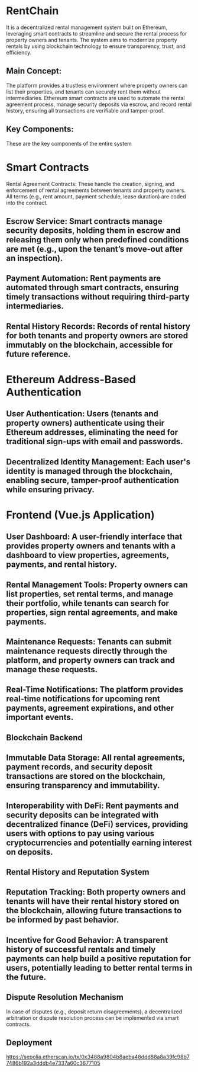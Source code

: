 # RentChain
It is a decentralized rental management system built on Ethereum, leveraging smart contracts to streamline and secure the rental process for property owners and tenants. The system aims to modernize property rentals by using blockchain technology to ensure transparency, trust, and efficiency.

## Main Concept:
The platform provides a trustless environment where property owners can list their properties, and tenants can securely rent them without intermediaries. Ethereum smart contracts are used to automate the rental agreement process, manage security deposits via escrow, and record rental history, ensuring all transactions are verifiable and tamper-proof.

## Key Components:
These are the key components of the entire system

# Smart Contracts
Rental Agreement Contracts: These handle the creation, signing, and enforcement of rental agreements between tenants and property owners. All terms (e.g., rent amount, payment schedule, lease duration) are coded into the contract.
## Escrow Service: Smart contracts manage security deposits, holding them in escrow and releasing them only when predefined conditions are met (e.g., upon the tenant’s move-out after an inspection).
## Payment Automation: Rent payments are automated through smart contracts, ensuring timely transactions without requiring third-party intermediaries.
## Rental History Records: Records of rental history for both tenants and property owners are stored immutably on the blockchain, accessible for future reference.
# Ethereum Address-Based Authentication
## User Authentication: Users (tenants and property owners) authenticate using their Ethereum addresses, eliminating the need for traditional sign-ups with email and passwords.
## Decentralized Identity Management: Each user's identity is managed through the blockchain, enabling secure, tamper-proof authentication while ensuring privacy.
# Frontend (Vue.js Application)
## User Dashboard: A user-friendly interface that provides property owners and tenants with a dashboard to view properties, agreements, payments, and rental history.
## Rental Management Tools: Property owners can list properties, set rental terms, and manage their portfolio, while tenants can search for properties, sign rental agreements, and make payments.
## Maintenance Requests: Tenants can submit maintenance requests directly through the platform, and property owners can track and manage these requests.
## Real-Time Notifications: The platform provides real-time notifications for upcoming rent payments, agreement expirations, and other important events.
## Blockchain Backend
## Immutable Data Storage: All rental agreements, payment records, and security deposit transactions are stored on the blockchain, ensuring transparency and immutability.
## Interoperability with DeFi: Rent payments and security deposits can be integrated with decentralized finance (DeFi) services, providing users with options to pay using various cryptocurrencies and potentially earning interest on deposits.
## Rental History and Reputation System
## Reputation Tracking: Both property owners and tenants will have their rental history stored on the blockchain, allowing future transactions to be informed by past behavior.
## Incentive for Good Behavior: A transparent history of successful rentals and timely payments can help build a positive reputation for users, potentially leading to better rental terms in the future.
## Dispute Resolution Mechanism
In case of disputes (e.g., deposit return disagreements), a decentralized arbitration or dispute resolution process can be implemented via smart contracts.

## Deployment
https://sepolia.etherscan.io/tx/0x3488a9804b8aeba48ddd88a8a39fc98b77486b192a3dddb4e7337a60c3677105
